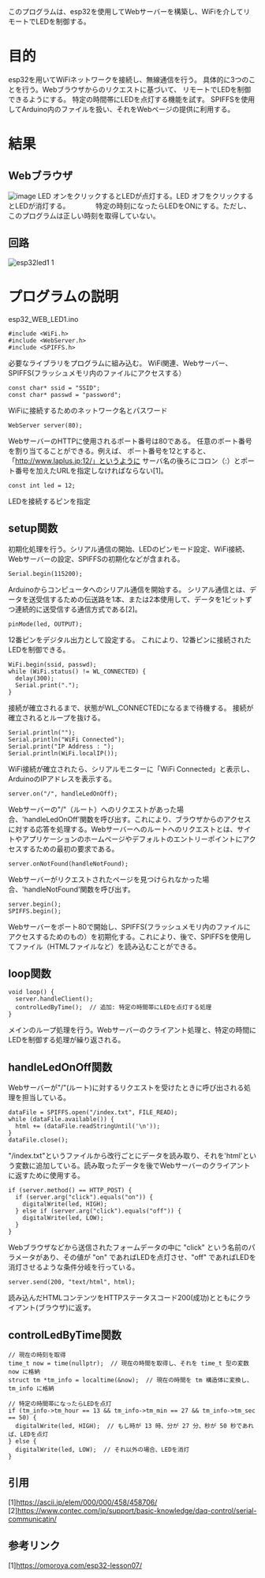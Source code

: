 このプログラムは、esp32を使用してWebサーバーを構築し、WiFiを介してリモートでLEDを制御する。

# 目的
esp32を用いてWiFiネットワークを接続し、無線通信を行う。
具体的に3つのことを行う。Webブラウザからのリクエストに基づいて、
リモートでLEDを制御できるようにする。
特定の時間帯にLEDを点灯する機能を試す。
SPIFFSを使用してArduino内のファイルを扱い、それをWebページの提供に利用する。

# 結果
## Webブラウザ
![image](https://github.com/laplus3/esp32_WEB_LED1/assets/157358254/9eaf60ae-3e2f-4c5f-a185-910ce343a627)
LED オンをクリックするとLEDが点灯する。LED オフをクリックするとLEDが消灯する。　　　　
特定の時刻になったらLEDをONにする。ただし、このプログラムは正しい時刻を取得していない。
## 回路
![esp32led1 1](https://github.com/laplus3/esp32_WEB_LED1/assets/157358254/e660c003-1135-4956-a87e-441bdbeeeb5a)


# プログラムの説明
esp32_WEB_LED1.ino
```
#include <WiFi.h>
#include <WebServer.h>
#include <SPIFFS.h>
```
必要なライブラリをプログラムに組み込む。
WiFi関連、Webサーバー、SPIFFS(フラッシュメモリ内のファイルにアクセスする）
```
const char* ssid = "SSID";
const char* passwd = "password";
```
WiFiに接続するためのネットワーク名とパスワード
```
WebServer server(80);
```
WebサーバーのHTTPに使用されるポート番号は80である。
任意のポート番号を割り当てることができる。例えば、
ポート番号を12とすると、「http://www.laplus.jp:12/」というように
サーバ名の後ろにコロン（:）とポート番号を加えたURLを指定しなければならない[1]。  

```
const int led = 12;
```
LEDを接続するピンを指定
## setup関数
初期化処理を行う。シリアル通信の開始、LEDのピンモード設定、WiFi接続、Webサーバーの設定、SPIFFSの初期化などが含まれる。
```
Serial.begin(115200);
```
Arduinoからコンピュータへのシリアル通信を開始する。
シリアル通信とは、データを送受信するための伝送路を1本、または2本使用して、データを1ビットずつ連続的に送受信する通信方式である[2]。  
```
pinMode(led, OUTPUT);
```
12番ピンをデジタル出力として設定する。
これにより、12番ピンに接続されたLEDを制御できる。
```
WiFi.begin(ssid, passwd);
while (WiFi.status() != WL_CONNECTED) {
  delay(300);
  Serial.print(".");
}
```
接続が確立されるまで、状態がWL_CONNECTEDになるまで待機する。
接続が確立されるとループを抜ける。
```
Serial.println("");
Serial.println("WiFi Connected");
Serial.print("IP Address : ");
Serial.println(WiFi.localIP());
```
WiFi接続が確立されたら、シリアルモニターに「WiFi Connected」と表示し、
ArduinoのIPアドレスを表示する。
```
server.on("/", handleLedOnOff);
```
Webサーバーの"/"（ルート）へのリクエストがあった場合、'handleLedOnOff'関数を呼び出す。これにより、ブラウザからのアクセスに対する応答を処理する。Webサーバーへのルートへのリクエストとは、サイトやアプリケーションのホームページやデフォルトのエントリーポイントにアクセスするための最初の要求である。
```
server.onNotFound(handleNotFound);
```
Webサーバーがリクエストされたページを見つけられなかった場合、'handleNotFound'関数を呼び出す。
```
server.begin();
SPIFFS.begin();
```
Webサーバーをポート80で開始し、SPIFFS(フラッシュメモリ内のファイルにアクセスするためのもの）を初期化する。これにより、後で、SPIFFSを使用してファイル（HTMLファイルなど）を読み込むことができる。
## loop関数
```
void loop() {
  server.handleClient();
  controlLedByTime();  // 追加: 特定の時間帯にLEDを点灯する処理
}
```
メインのループ処理を行う。Webサーバーのクライアント処理と、特定の時間にLEDを制御する処理が繰り返される。
## handleLedOnOff関数
Webサーバーが"/"(ルート)に対するリクエストを受けたときに呼び出される処理を担当している。
```
dataFile = SPIFFS.open("/index.txt", FILE_READ);
while (dataFile.available()) {
  html += (dataFile.readStringUntil('\n'));
}
dataFile.close();
```
"/index.txt"というファイルから改行ごとにデータを読み取り、それを'html'という変数に追加している。読み取ったデータを後でWebサーバーのクライアントに返すために使用する。
```
if (server.method() == HTTP_POST) {
  if (server.arg("click").equals("on")) {
    digitalWrite(led, HIGH);
  } else if (server.arg("click").equals("off")) {
    digitalWrite(led, LOW);
  }
}
```
Webブラウザなどから送信されたフォームデータの中に "click" という名前のパラメータがあり、その値が "on" であればLEDを点灯させ、"off" であればLEDを消灯させるような条件分岐を行っている。
```
server.send(200, "text/html", html);
```
読み込んだHTMLコンテンツをHTTPステータスコード200(成功)とともにクライアント(ブラウザ)に返す。
## controlLedByTime関数
```
// 現在の時刻を取得
time_t now = time(nullptr);  // 現在の時間を取得し、それを time_t 型の変数 now に格納
struct tm *tm_info = localtime(&now);  // 現在の時間を tm 構造体に変換し、tm_info に格納

// 特定の時間帯になったらLEDを点灯
if (tm_info->tm_hour == 13 && tm_info->tm_min == 27 && tm_info->tm_sec == 50) {
  digitalWrite(led, HIGH);  // もし時が 13 時、分が 27 分、秒が 50 秒であれば、LEDを点灯
} else {
  digitalWrite(led, LOW);  // それ以外の場合、LEDを消灯
}
```
## 引用
[1]https://ascii.jp/elem/000/000/458/458706/  
[2]https://www.contec.com/jp/support/basic-knowledge/daq-control/serial-communicatin/
## 参考リンク
[1]https://omoroya.com/esp32-lesson07/  
